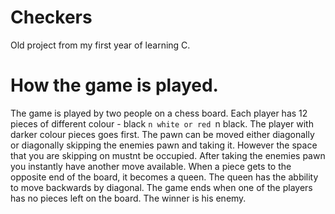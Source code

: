 # Checkers
Old project from my first year of learning C.

# How the game is played.
The game is played by two people on a chess board.
Each player has 12 pieces of different colour - black `n white or red `n black.
The player with darker colour pieces goes first.
The pawn can be moved either diagonally or diagonally skipping the enemies pawn and taking it.
However the space that you are skipping on mustnt be occupied.
After taking the enemies pawn you instantly have another move available.
When a piece gets to the opposite end of the board, it becomes a queen.
The queen has the abbility to move backwards by diagonal.
The game ends when one of the players has no pieces left on the board.
The winner is his enemy.
